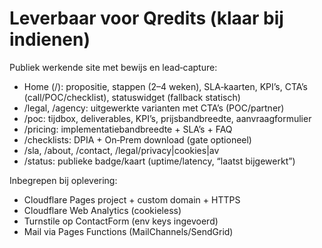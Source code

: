 # Leverbaar voor Qredits (klaar bij indienen)

Publiek werkende site met bewijs en lead‑capture:
- Home (/): propositie, stappen (2–4 weken), SLA‑kaarten, KPI’s, CTA’s (call/POC/checklist), statuswidget (fallback statisch)
- /legal, /agency: uitgewerkte varianten met CTA’s (POC/partner)
- /poc: tijdbox, deliverables, KPI’s, prijsbandbreedte, aanvraagformulier
- /pricing: implementatiebandbreedte + SLA’s + FAQ
- /checklists: DPIA + On‑Prem download (gate optioneel)
- /sla, /about, /contact, /legal/privacy|cookies|av
- /status: publieke badge/kaart (uptime/latency, “laatst bijgewerkt”)

Inbegrepen bij oplevering:
- Cloudflare Pages project + custom domain + HTTPS
- Cloudflare Web Analytics (cookieless)
- Turnstile op ContactForm (env keys ingevoerd)
- Mail via Pages Functions (MailChannels/SendGrid)
